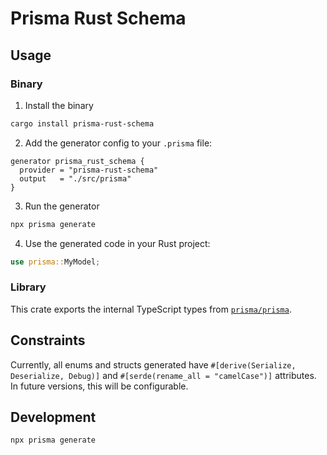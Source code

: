 # Prisma Rust Schema

## Usage

### Binary

1. Install the binary

```bash
cargo install prisma-rust-schema
```

2. Add the generator config to your `.prisma` file:

```prisma
generator prisma_rust_schema {
  provider = "prisma-rust-schema"
  output   = "./src/prisma"
}
```

3. Run the generator

```bash
npx prisma generate
```

4. Use the generated code in your Rust project:

```rust
use prisma::MyModel;
```

### Library

This crate exports the internal TypeScript types from [`prisma/prisma`](https://github.com/prisma/prisma/).

## Constraints

Currently, all enums and structs generated have `#[derive(Serialize, Deserialize, Debug)]` and `#[serde(rename_all = "camelCase")]` attributes. In future versions, this will be configurable.

## Development

```bash
npx prisma generate
```
